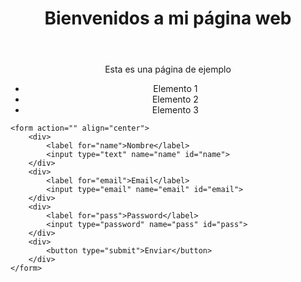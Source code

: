 <!DOCTYPE html>
<html lang="es">

<head>
    <meta charset="UTF-8">
    <meta name="viewport" content="width=device-width, initial-scale=1.0">
    <title>Document</title>
</head>

<body>
    <header>
        <h1 align="center">Bienvenidos a mi página web</h1>
    </header>
    <div>
        <p align="center">Esta es una página de ejemplo</p>
    </div>
    <ul>
        <li align="center">Elemento 1</li>
        <li align="center">Elemento 2</li>
        <li align="center">Elemento 3</li>
    </ul>


    <form action="" align="center">
        <div>
            <label for="name">Nombre</label>
            <input type="text" name="name" id="name">
        </div>
        <div>
            <label for="email">Email</label>
            <input type="email" name="email" id="email">
        </div>
        <div>
            <label for="pass">Password</label>
            <input type="password" name="pass" id="pass">
        </div>
        <div>
            <button type="submit">Enviar</button>
        </div>
    </form>
</body>

</html>
